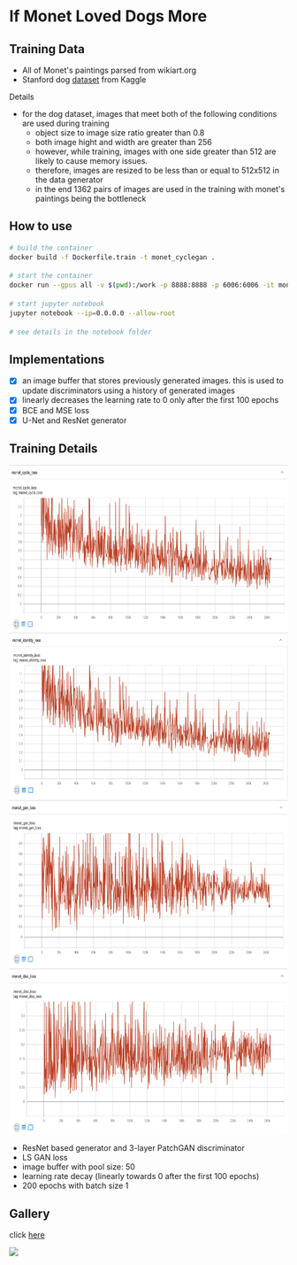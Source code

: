# If Monet Loved Dogs More

## Training Data

- All of Monet's paintings parsed from wikiart.org
- Stanford dog [dataset](https://www.kaggle.com/jessicali9530/stanford-dogs-dataset) from Kaggle

Details

- for the dog dataset, images that meet both of the following conditions are used during training
  - object size to image size ratio greater than 0.8
  - both image hight and width are greater than 256
  - however, while training, images with one side greater than 512 are likely to cause memory issues.
  - therefore, images are resized to be less than or equal to 512x512 in the data generator
  - in the end 1362 pairs of images are used in the training with monet's paintings being the bottleneck

## How to use

```bash
# build the container
docker build -f Dockerfile.train -t monet_cyclegan .

# start the container
docker run --gpus all -v $(pwd):/work -p 8888:8888 -p 6006:6006 -it monet_cyclegan

# start jupyter notebook
jupyter notebook --ip=0.0.0.0 --allow-root

# see details in the notebook folder
```

## Implementations

- [x] an image buffer that stores previously generated images. this is used to update discriminators using a history of generated images
- [x] linearly decreases the learning rate to 0 only after the first 100 epochs
- [x] BCE and MSE loss
- [x] U-Net and ResNet generator

## Training Details

<img src="https://github.com/yueying-teng/cycleGAN_if_monet_loved_dogs_more/blob/master/tf_board/monet_cycle_loss.png" height="300">

<img src="https://github.com/yueying-teng/cycleGAN_if_monet_loved_dogs_more/blob/master/tf_board/monet_identity_loss.png" height="300">

<img src="https://github.com/yueying-teng/cycleGAN_if_monet_loved_dogs_more/blob/master/tf_board/monet_gen_loss.png" height="300">

<img src="https://github.com/yueying-teng/cycleGAN_if_monet_loved_dogs_more/blob/master/tf_board/monet_disc_loss.png" height="300">

- ResNet based generator and 3-layer PatchGAN discriminator
- LS GAN loss
- image buffer with pool size: 50
- learning rate decay (linearly towards 0 after the first 100 epochs)
- 200 epochs with batch size 1

## Gallery
click [here](https://yueying-teng.github.io/cycleGAN_if_monet_loved_dogs_more/)

<img src="https://github.com/yueying-teng/cycleGAN_if_monet_loved_dogs_more/blob/master/gallery/gallery.png" height="300">